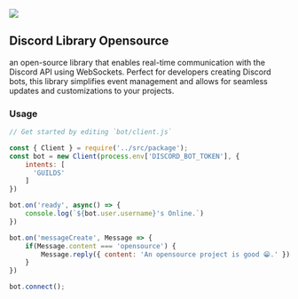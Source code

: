 ![](https://discord.com/assets/9e8e58d39a70852721ae2a0db31ff892.svg)

## Discord Library Opensource

an open-source library that enables real-time communication with the Discord API using WebSockets. Perfect for developers creating Discord bots, this library simplifies event management and allows for seamless updates and customizations to your projects.

### Usage

```js
// Get started by editing `bot/client.js`

const { Client } = require('../src/package');
const bot = new Client(process.env['DISCORD_BOT_TOKEN'], {
    intents: [
      'GUILDS'
    ]
})

bot.on('ready', async() => {
    console.log(`${bot.user.username}'s Online.`)
})

bot.on('messageCreate', Message => {
    if(Message.content === 'opensource') {
        Message.reply({ content: 'An opensource project is good 😁.' })
    }
})

bot.connect();
```
